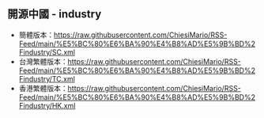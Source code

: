 ## 開源中國 - industry
- 簡體版本：https://raw.githubusercontent.com/ChiesiMario/RSS-Feed/main/%E5%BC%80%E6%BA%90%E4%B8%AD%E5%9B%BD%2Findustry/SC.xml
- 台灣繁體版本：https://raw.githubusercontent.com/ChiesiMario/RSS-Feed/main/%E5%BC%80%E6%BA%90%E4%B8%AD%E5%9B%BD%2Findustry/TC.xml
- 香港繁體版本：https://raw.githubusercontent.com/ChiesiMario/RSS-Feed/main/%E5%BC%80%E6%BA%90%E4%B8%AD%E5%9B%BD%2Findustry/HK.xml
